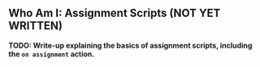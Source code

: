 Who Am I: Assignment Scripts (NOT YET WRITTEN)
----------------------------

**TODO: Write-up explaining the basics of assignment scripts, including the `on assignment` action.**
